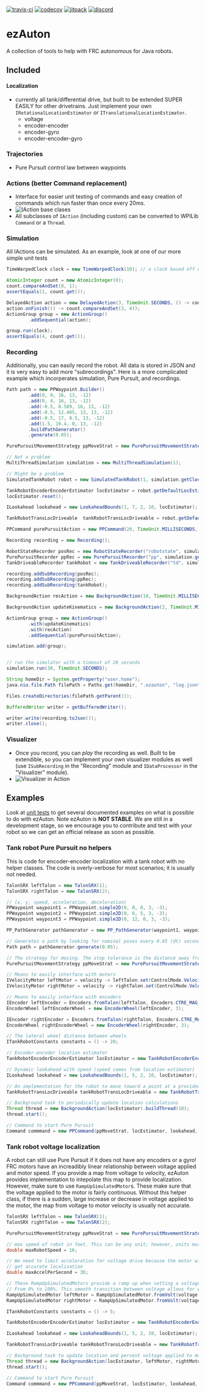 [![travis-ci](https://travis-ci.org/ezAuton/ezAuton.svg?branch=master)](https://travis-ci.org/ezAuton/ezAuton) 
[![codecov](https://codecov.io/gh/ezAuton/ezAuton/branch/master/graph/badge.svg?token=mDoht49dKM)](https://codecov.io/gh/ezAuton/ezAuton) 
[![jitpack](https://jitpack.io/v/ezAuton/ezAuton.svg)](https://jitpack.io/#ezAuton/ezAuton)
[![discord](https://img.shields.io/badge/chat-on%20discord-7289DA.svg?logo=discord&style=flat)](https://discord.gg/u8rmxxy)

# ezAuton
A collection of tools to help with FRC autonomous for Java robots. 

## Included

#### Localization
- currently all tank/differential drive, but built to be extended SUPER EASILY for other drivetrains. Just implement your own `IRotationalLocationEstimator` or `ITranslationalLocationEstimator`. 
  - voltage
  - encoder-encoder
  - encoder-gyro
  - encoder-encoder-gyro

### Trajectories
- Pure Pursuit control law between waypoints

### Actions (better Command replacement)
- Interface for easier unit testing of commands and easy creation of commands which run faster than once every 20ms.
- ![IAction base clases](https://imgur.com/2fJBqDd.png)
- All subclasses of `IAction` (including custom) can be converted to WPILib `Command` or a `Thread`.

### Simulation
All IActions can be simulated. As an example, look at one of our more simple unit tests
```java
TimeWarpedClock clock = new TimeWarpedClock(10); // a clock based off of real time but accelerated 10x

AtomicInteger count = new AtomicInteger(0);
count.compareAndSet(0, 1);
assertEquals(1, count.get());

DelayedAction action = new DelayedAction(3, TimeUnit.SECONDS, () -> count.compareAndSet(1, 3)); // an action that runs in 3 seconds
action.onFinish(() -> count.compareAndSet(3, 4));
ActionGroup group = new ActionGroup()
        .addSequential(action);

group.run(clock);
assertEquals(4, count.get());
```

### Recording
Additionally, you can easily record the robot. All data is stored in JSON and it is very easy to add more "subrecordings".
Here is a more complicated example which incorperates simulation, Pure Pursuit, and recordings.
```java
Path path = new PPWaypoint.Builder()
        .add(0, 0, 16, 13, -12)
        .add(0, 4, 16, 13, -12)
        .add(-0.5, 8.589, 16, 13, -12)
        .add(-0.5, 12.405, 13, 13, -12)
        .add(-0.5, 17, 8.5, 13, -12)
        .add(1.5, 19.4, 0, 13, -12)
        .buildPathGenerator()
        .generate(0.05);

PurePursuitMovementStrategy ppMoveStrat = new PurePursuitMovementStrategy(path, 0.001);

// Not a problem
MultiThreadSimulation simulation = new MultiThreadSimulation(1);

// Might be a problem
SimulatedTankRobot robot = new SimulatedTankRobot(1, simulation.getClock(), 40, 0.3, 30D);

TankRobotEncoderEncoderEstimator locEstimator = robot.getDefaultLocEstimator();
locEstimator.reset();

ILookahead lookahead = new LookaheadBounds(1, 7, 2, 10, locEstimator);

TankRobotTransLocDriveable  tankRobotTransLocDriveable = robot.getDefaultTransLocDriveable();

PPCommand purePursuitAction = new PPCommand(20, TimeUnit.MILLISECONDS, ppMoveStrat, locEstimator, lookahead, tankRobotTransLocDriveable);

Recording recording = new Recording();

RobotStateRecorder posRec = new RobotStateRecorder("robotstate", simulation.getClock(), locEstimator, locEstimator, robot.getLateralWheelDistance(), 1.5);
PurePursuitRecorder ppRec = new PurePursuitRecorder("pp", simulation.getClock(), path, ppMoveStrat);
TankDriveableRecorder tankRobot = new TankDriveableRecorder("td", simulation.getClock(), tankRobotTransLocDriveable);

recording.addSubRecording(posRec);
recording.addSubRecording(ppRec);
recording.addSubRecording(tankRobot);

BackgroundAction recAction = new BackgroundAction(10, TimeUnit.MILLISECONDS, recording);

BackgroundAction updateKinematics = new BackgroundAction(2, TimeUnit.MILLISECONDS, robot);

ActionGroup group = new ActionGroup()
        .with(updateKinematics)
        .with(recAction)
        .addSequential(purePursuitAction);

simulation.add(group);


// run the simulator with a timeout of 20 seconds
simulation.run(30, TimeUnit.SECONDS);

String homeDir = System.getProperty("user.home");
java.nio.file.Path filePath = Paths.get(homeDir, ".ezauton", "log.json");

Files.createDirectories(filePath.getParent());

BufferedWriter writer = getBufferedWriter();

writer.write(recording.toJson());
writer.close();
```

### Visualizer
- Once you record, you can _play_ the recording as well. Built to be extendible, so you can implement your own 
visualizer modules as well (use `ISubRecording` in the "Recording" module and `IDataProcessor` in the "Visualizer" module).
- ![Visualizer in Action](https://i.imgur.com/OCRWotR.gif)
 

## Examples
Look at [unit tests](https://github.com/ezAuton/ezAuton/tree/master/Core/src/test/java/org/github/ezauton/ezauton/test) to get several documented examples on what is possible to do with ezAuton. Note ezAuton is **NOT STABLE**. We are still in a development stage, so we encourage you to contribute and test with your robot so we can get an official release as soon as possible.

### Tank robot Pure Pursuit no helpers
This is code for encoder-encoder localization with a tank robot with no helper classes. The code is overly-verbose for most scenarios; it is usually not needed.

```Java
TalonSRX leftTalon = new TalonSRX(1);
TalonSRX rightTalon = new TalonSRX(2);

// (x, y, speed, acceleration, deceleration)
PPWaypoint waypoint1 = PPWaypoint.simple2D(0, 0, 0, 3, -3);
PPWaypoint waypoint2 = PPWaypoint.simple2D(0, 6, 5, 3, -3);
PPWaypoint waypoint3 = PPWaypoint.simple2D(0, 12, 0, 3, -3);

PP_PathGenerator pathGenerator = new PP_PathGenerator(waypoint1, waypoint2, waypoint3);

// Generates a path by looking for nominal poses every 0.05 (dt) seconds. A small dt will yield more precision. The path will automatically interpolate between generated poses.
Path path = pathGenerator.generate(0.05);

// The strategy for moving. The stop tolerance is the distance away from the endpoint where Pure Pursuit is happy.
PurePursuitMovementStrategy ppMoveStrat = new PurePursuitMovementStrategy(path, 0.1D);

// Means to easily interface with motors
IVelocityMotor leftMotor = velocity -> leftTalon.set(ControlMode.Velocity, velocity * Encoders.CTRE_MAG_ENCODER);
IVelocityMotor rightMotor = velocity -> rightTalon.set(ControlMode.Velocity, velocity * Encoders.CTRE_MAG_ENCODER);

// Means to easily interface with encoders
IEncoder leftEncoder = Encoders.fromTalon(leftTalon, Encoders.CTRE_MAG_ENCODER);
EncoderWheel leftEncoderWheel = new EncoderWheel(leftEncoder, 3);

IEncoder rightEncoder = Encoders.fromTalon(rightTalon, Encoders.CTRE_MAG_ENCODER);
EncoderWheel rightEncoderWheel = new EncoderWheel(rightEncoder, 3);

// The lateral wheel distance between wheels
ITankRobotConstants constants = () -> 20;

// Encoder-encoder location estimator
TankRobotEncoderEncoderEstimator locEstimator = new TankRobotEncoderEncoderEstimator(leftEncoderWheel, rightEncoderWheel, constants);

// Dynamic lookahead with speed (speed comes from location estimator) 
ILookahead lookahead = new LookaheadBounds(1, 5, 2, 10, locEstimator);

// An implementation for the robot to move toward a point at a provided speed
TankRobotTransLocDriveable tankRobotTransLocDriveable = new TankRobotTransLocDriveable(leftMotor, rightMotor, locEstimator, locEstimator, constants);

// Background task to periodically update location calculations
Thread thread = new BackgroundAction(locEstimator).buildThread(10);
thread.start();

// Command to start Pure Pursuit
Command commmand = new PPCommand(ppMoveStrat, locEstimator, lookahead, tankRobotTransLocDriveable).buildWPI();
 ```
 
 ### Tank robot voltage localization
 A robot can still use Pure Pursuit if it does not have any encoders or a gyro! FRC motors have an increadibly linear relationship between voltage applied and motor speed. If you provide a map from voltage to velocity, ezAuton provides implementation to intepolate this map to provide localization. However, make sure to use `RampUpSimulatedMotor`s. These make sure that the voltage applied to the motor is fairly continuous. Without this helper class, if there is a sudden, large increase or decrease in voltage applied to the motor, the map from voltage to motor velocity is usually not accurate. 
 ```Java
TalonSRX leftTalon = new TalonSRX(1);
TalonSRX rightTalon = new TalonSRX(2);

PurePursuitMovementStrategy ppMoveStrat = new PurePursuitMovementStrategy(Paths.STRAIGHT_12FT, 0.1D);

// max speed of robot in feet. This can be any unit; however, units must be consistent across entire use of PP.
double maxRobotSpeed = 16;

// We need to limit acceleration for voltage drive because the motor will always need to run within its bounds to
// get accurate localization
double maxAccelPerSecond = 3D;

// These RampUpSimulatedMotors provide a ramp up when setting a voltage. For example, if you immediately want 100% voltage the motor will actually slowly be set
// From 0% to 100%. This smooth transition between voltage allows for easier localization as the relationship between voltage and velocity is predictable (and linear for most FRC motors)
RampUpSimulatedMotor leftMotor = RampUpSimulatedMotor.fromVolt(voltage -> leftTalon.set(ControlMode.PercentOutput, voltage), maxRobotSpeed, maxAccelPerSecond);
RampUpSimulatedMotor rightMotor = RampUpSimulatedMotor.fromVolt(voltage -> rightTalon.set(ControlMode.PercentOutput, voltage), maxRobotSpeed, maxAccelPerSecond);

ITankRobotConstants constants = () -> 5;

TankRobotEncoderEncoderEstimator locEstimator = new TankRobotEncoderEncoderEstimator(leftMotor, rightMotor, constants);

ILookahead lookahead = new LookaheadBounds(1, 5, 2, 10, locEstimator);

TankRobotTransLocDriveable tankRobotTransLocDriveable = new TankRobotTransLocDriveable(leftMotor, rightMotor, locEstimator, locEstimator, constants);

// Background task to update location and percent voltage applied to motors. Will run every 10ms.
Thread thread = new BackgroundAction(locEstimator, leftMotor, rightMotor).buildThread(10);
thread.start();

// Command to start Pure Pursuit
Command commmand = new PPCommand(ppMoveStrat, locEstimator, lookahead, tankRobotTransLocDriveable).buildWPI();
```
